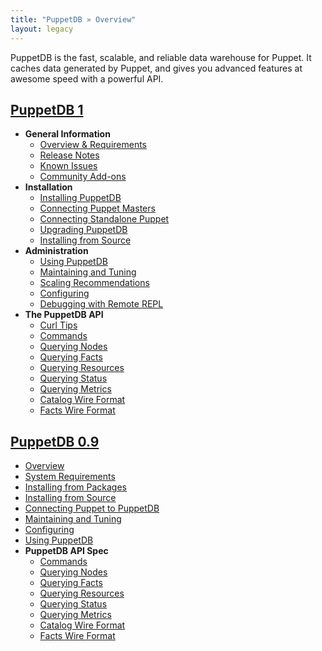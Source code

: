 ```yaml
---
title: "PuppetDB » Overview"
layout: legacy
---
```



PuppetDB is the fast, scalable, and reliable data warehouse for Puppet. It caches data generated by Puppet, and gives you advanced features at awesome speed with a powerful API.

[PuppetDB 1](./1)
-----

<ul>
  <li><strong>General Information</strong>
    <ul>
      <li><a href="./1/index.html">Overview & Requirements</a></li>
      <li><a href="./1/release_notes.html">Release Notes</a></li>
      <li><a href="./1/known_issues.html">Known Issues</a></li>
      <li><a href="./1/community_add_ons.html">Community Add-ons</a></li>
    </ul>
  </li>
  <li><strong>Installation</strong>
    <ul>
      <li><a href="./1/install.html">Installing PuppetDB</a></li>
      <li><a href="./1/connect_puppet_master.html">Connecting Puppet Masters</a></li>
      <li><a href="./1/connect_puppet_apply.html">Connecting Standalone Puppet</a></li>
      <li><a href="./1/upgrade.html">Upgrading PuppetDB</a></li>
      <li><a href="./1/install_from_source.html">Installing from Source</a></li>
    </ul>
  </li>
  <li><strong>Administration</strong>
    <ul>
      <li><a href="./1/using.html">Using PuppetDB</a></li>
      <li><a href="./1/maintain_and_tune.html">Maintaining and Tuning</a></li>
      <li><a href="./1/scaling_recommendations.html">Scaling Recommendations</a></li>
      <li><a href="./1/configure.html">Configuring</a></li>
      <li><a href="./1/repl.html">Debugging with Remote REPL</a></li>
    </ul>
  </li>
  <li><strong>The PuppetDB API</strong>
    <ul>
      <li><a href="./1/spec_curl.html">Curl Tips</a></li>
      <li><a href="./1/spec_commands.html">Commands</a></li>
      <li><a href="./1/spec_q_nodes.html">Querying Nodes</a></li>
      <li><a href="./1/spec_q_facts.html">Querying Facts</a></li>
      <li><a href="./1/spec_q_resources.html">Querying Resources</a></li>
      <li><a href="./1/spec_q_status.html">Querying Status</a></li>
      <li><a href="./1/spec_q_metrics.html">Querying Metrics</a></li>
      <li><a href="./1/spec_catalog_wire_format.html">Catalog Wire Format</a></li>
      <li><a href="./1/spec_facts_wire_format.html">Facts Wire Format</a></li>
    </ul>
  </li>
</ul>


[PuppetDB 0.9](./0.9)
------

<ul>
  <li><a href="./0.9/index.html">Overview</a></li>
  <li><a href="./0.9/requirements.html">System Requirements</a></li>
  <li><a href="./0.9/install.html">Installing from Packages</a></li>
  <li><a href="./0.9/install_from_source.html">Installing from Source</a></li>
  <li><a href="./0.9/connect_puppet.html">Connecting Puppet to PuppetDB</a></li>
  <li><a href="./0.9/maintain_and_tune.html">Maintaining and Tuning</a></li>
  <li><a href="./0.9/configure.html">Configuring</a></li>
  <li><a href="./0.9/using.html">Using PuppetDB</a></li>
  <li><strong>PuppetDB API Spec</strong>
    <ul>
      <li><a href="./0.9/spec_commands.html">Commands</a></li>
      <li><a href="./0.9/spec_q_node.html">Querying Nodes</a></li>
      <li><a href="./0.9/spec_q_facts.html">Querying Facts</a></li>
      <li><a href="./0.9/spec_q_resource.html">Querying Resources</a></li>
      <li><a href="./0.9/spec_q_status.html">Querying Status</a></li>
      <li><a href="./0.9/spec_q_metrics.html">Querying Metrics</a></li>
      <li><a href="./0.9/spec_catalog_wire_format.html">Catalog Wire Format</a></li>
      <li><a href="./0.9/spec_facts_wire_format.html">Facts Wire Format</a></li>
    </ul>
  </li>
</ul>
